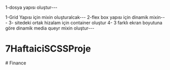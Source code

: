 
1-dosya yapısı oluştur---

1-Grid Yapısı için mixin oluşturalcak---
2-flex box yapısı için dinamik mixin---
3- sitedeki ortak hizalam için container oluştur
4- 3 farklı ekran boyutuna göre dinamik media queyr mixin oluştur---

# 7HaftaiciSCSSProje
#   F i n a n c e  
 